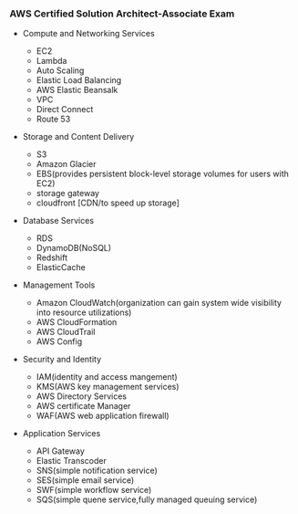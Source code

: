 ### AWS Certified Solution Architect-Associate Exam


* Compute and Networking Services
  * EC2
  * Lambda
  * Auto Scaling
  * Elastic Load Balancing 
  * AWS Elastic Beansalk
  * VPC
  * Direct Connect
  * Route 53

* Storage and Content Delivery
  * S3
  * Amazon Glacier
  * EBS(provides persistent block-level storage volumes for users with EC2)
  * storage gateway
  * cloudfront [CDN/to speed up storage]

* Database Services
  * RDS
  * DynamoDB(NoSQL)
  * Redshift
  * ElasticCache

* Management Tools
  * Amazon CloudWatch(organization can gain system wide visibility into resource utilizations)
  * AWS CloudFormation
  * AWS CloudTrail
  * AWS Config

* Security and Identity
  * IAM(identity and access mangement)
  * KMS(AWS key management services)
  * AWS Directory Services
  * AWS certificate Manager
  * WAF(AWS web application firewall)

* Application Services
  * API Gateway
  * Elastic Transcoder
  * SNS(simple notification service)
  * SES(simple email service)
  * SWF(simple workflow service)
  * SQS(simple quene service,fully managed queuing service)



